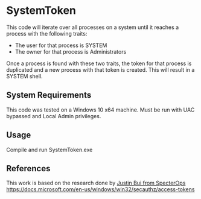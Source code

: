 # SystemToken

This code will iterate over all processes on a system until it reaches a process with
the following traits:

* The user for that process is SYSTEM
* The owner for that process is Administrators

Once a process is found with these two traits, the token for that process is duplicated and
a new process with that token is created. This will result in a SYSTEM shell. 

## System Requirements

This code was tested on a Windows 10 x64 machine.  Must be run with UAC bypassed and Local Admin privileges.

## Usage

Compile and run SystemToken.exe

## References

This work is based on the research done by [Justin Bui from SpecterOps](https://posts.specterops.io/understanding-and-defending-against-access-token-theft-finding-alternatives-to-winlogon-exe-80696c8a73b)  https://docs.microsoft.com/en-us/windows/win32/secauthz/access-tokens
